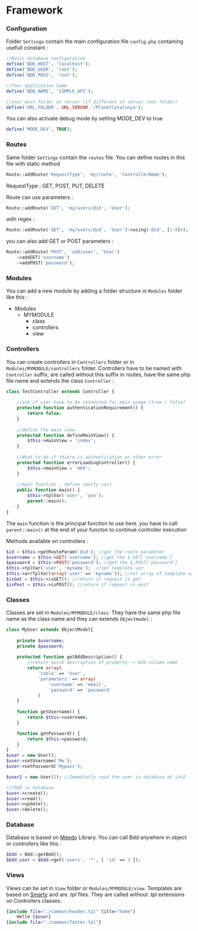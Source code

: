 # Framework
### Configuration
Folder `Settings` contain the main configuration file `config.php` containing usefull constant : 
```php
//Basic database configuration
define('BDD_HOST', 'localhost');
define('BDD_USER', 'root');
define('BDD_PASS', 'root');

//Your application name
define('BDD_NAME', 'SIMPLE_API');

//your main folder on servor (if different of servor root folder)
define('URL_FOLDER', URL_SERVOR.'/PlanetCatalunya');
```
You can also activate debug mode by setting MODE_DEV to true
```php
define('MODE_DEV', TRUE);
```
### Routes

Same folder `Settings` contain the `routes` file. You can define routes in this file with static method 
```php 
Route::addRoute('RequestType', 'my/route', 'ControllerName');
```
RequestType : GET, POST, PUT, DELETE

Route can use parameters : 
```php
Route::addRoute('GET', 'my/users/@id', 'User');
```
with regex :
```php
Route::addRoute('GET', 'my/users/@id', 'User')->using('@id', [1-9]+);
```
you can also add GET or POST parameters :
```php
Route::addRoute('POST', 'add/user', 'User')
    ->addGET('username')
    ->addPOST('password');
```
### Modules
You can add a new module by adding a folder structure in `Modules` folder like this : 
- Modules
    - MYMODULE
        - class
        - controllers
        - view

### Controllers

You can create controllers in `Controllers` folder or in `Modules/MYMODULE/controllers` folder. Controllers have to be named with `Controller` suffix, are called without this suffix in routes, have the same php file name and extends the class `Controller` : 
```php
class TestController extends Controller {
    
    //ask if user have to be connected for main usage (true / false)
    protected function authenticationRequirement() {
        return false;
    }
    
    //define the main view
    protected function defineMainView() {
        $this->mainView = 'index';
    }
    
    //What to do if thiere is authentication or other error
    protected function errorLoadingController() {
        $this->mainView = '404';
    }
    
    //main function , define smarty vars
    public function main() {
        $this->tplVar('user', 'you');
        parent::main();
    }
}
```

The `main` function is the principal function to use here. you have to call `parent::main()` at the end of your functon to continue controller execution

Methods available on controllers : 
```php
$id = $this->getRouteParam('@id'); //get the route parameter 
$username = $this->GET('username'); //get the $_GET['username']
$password = $this->POST('password'); //get the $_POST['password']
$this->tplVar('user', 'myname');  //set template var
$this->arrTplVar(array('user' => 'myname')); //set array of template var
$isGet = $this->isGET(); //return if request is get
$isPost = $this->isPOST(); //return if request is post
```

### Classes

Classes are set in `Modules/MYMODULE/class`. They have the same php file name as the class name and they can extends `Objectmodel` : 
```php
class MyUser extends ObjectModel{
    
    private $username;
    private $password;
    
    protected function getBddDescription() {
        //return quick description of property -> bdd column name
        return array(
            'table' => 'User',
            'parameters' => array(
                'username' => 'email',
                'password' => 'password'
            )
    }
    
    function getUsername() {
        return $this->username;
    }

    function getPassword() {
        return $this->password;
    }
}
$user = new User();
$user->setUsername('Me');
$user->setPassword('Mypass');

$user2 = new User(2); //Immediatly read the user in database at id=2

//CRUD in database
$user->create(); 
$user->read();
$user->update();
$user->delete();
```

### Database
Database is based on [Meedo](http://medoo.in/doc) Library. You can call Bdd anywhere in object or controllers like this :
```php
$bdd = Bdd::getBdd();
$bdd_user = $bdd->get('users', '*', [ 'id' => 3 ]);
```

### Views

Views can be set in `View` folder or `Modules/MYMODULE/view`. Templates are based on [Smarty](http://www.smarty.net/) and are .tpl files. They are called without .tpl extensions on Controllers classes.

```php
{include file="./common/header.tpl" title="home"}
    Hello {$user}
{include file="./common/footer.tpl"}
```







